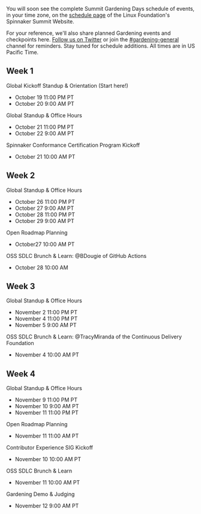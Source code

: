 You will soon see the complete Summit Gardening Days schedule of events, in your time zone, on the [schedule page](https://events.linuxfoundation.org/spinnaker-summit/program/schedule/) of the Linux Foundation's Spinnaker Summit Website. 

For your reference, we'll also share planned Gardening events and checkpoints here. [Follow us on Twitter](https://twitter.com/spinnakerio) or join the [#gardening-general](https://spinnakerteam.slack.com/archives/CV4A90DPF) channel for reminders. Stay tuned for schedule additions. All times are in US Pacific Time. 

## Week 1
Global Kickoff Standup & Orientation (Start here!)
- October 19 11:00 PM PT
- October 20 9:00 AM PT

Global Standup & Office Hours
- October 21 11:00 PM PT
- October 22 9:00 AM PT

Spinnaker Conformance Certification Program Kickoff
- October 21 10:00 AM PT

## Week 2
Global Standup & Office Hours
- October 26 11:00 PM PT
- October 27 9:00 AM PT
- October 28 11:00 PM PT
- October 29 9:00 AM PT

Open Roadmap Planning
- October27 10:00 AM PT

OSS SDLC Brunch & Learn: @BDougie of GitHub Actions
- October 28 10:00 AM

## Week 3
Global Standup & Office Hours
- November 2 11:00 PM PT
- November 4 11:00 PM PT
- November 5 9:00 AM PT

OSS SDLC Brunch & Learn: @TracyMiranda of the Continuous Delivery Foundation
- November 4 10:00 AM PT

## Week 4
Global Standup & Office Hours
- November 9 11:00 PM PT
- November 10 9:00 AM PT
- November 11 11:00 PM PT

Open Roadmap Planning
- November 11 11:00 AM PT

Contributor Experience SIG Kickoff
- November 10 10:00 AM PT

OSS SDLC Brunch & Learn
- November 11 10:00 AM PT

Gardening Demo & Judging
- November 12 9:00 AM PT



